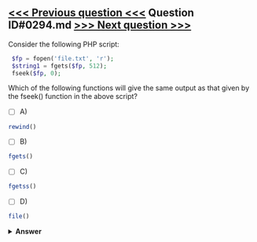 [<<< Previous question <<<](0293.md)   Question ID#0294.md   [>>> Next question >>>](0295.md)
---

Consider the following PHP script:

```php
 $fp = fopen('file.txt', 'r');
 $string1 = fgets($fp, 512);
 fseek($fp, 0);
```
Which of the following functions will give the same output as that given by the fseek() function in the above script?

- [ ] A)
```php
rewind()
```

- [ ] B)
```php
fgets()
```

- [ ] C)
```php
fgetss()
```

- [ ] D)
```php
file()
```


<details><summary><b>Answer</b></summary>
<p>
  Answer: <strong>A</strong>
</p>
</details>
